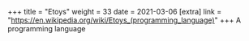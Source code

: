 +++
title = "Etoys"
weight = 33
date = 2021-03-06
[extra]
link = "https://en.wikipedia.org/wiki/Etoys_(programming_language)"
+++
A programming language

